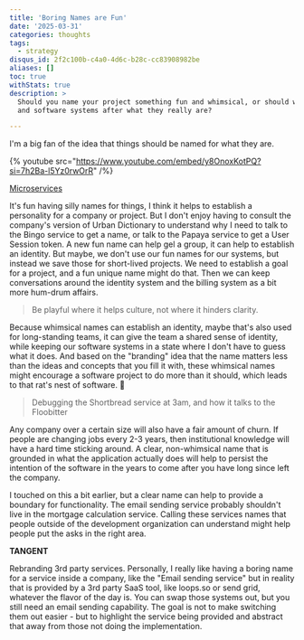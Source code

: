 ```yaml
---
title: 'Boring Names are Fun'
date: '2025-03-31'
categories: thoughts
tags:
  - strategy
disqus_id: 2f2c100b-c4a0-4d6c-b28c-cc83908982be
aliases: []
toc: true
withStats: true
description: >
  Should you name your project something fun and whimsical, or should we name projects
  and software systems after what they really are?

---
```


I'm a big fan of the idea that things should be named for what they are. 

{% youtube src="https://www.youtube.com/embed/y8OnoxKotPQ?si=7h2Ba-l5Yz0rwOrR" /%}

[Microservices](https://www.youtube.com/watch?v=y8OnoxKotPQ)

It's fun having silly names for things, I think it helps to establish a personality for a company
or project. But I don't enjoy having to consult the company's version of Urban Dictionary to 
understand why I need to talk to the Bingo service to get a name, or talk to the Papaya service to get a
User Session token. A new fun name can help gel a group, it can help to establish an identity. But maybe, we don't use our
fun names for our systems, but instead we save those for short-lived projects. We need to establish a goal
for a project, and a fun unique name might do that. Then we can keep conversations around the identity system
and the billing system as a bit more hum-drum affairs. 

> Be playful where it helps culture, not where it hinders clarity.

Because whimsical names can establish an identity, maybe that's also used for long-standing teams, it can give the 
team a shared sense of identity, while keeping our software systems in a state where I don't have to guess what it does.
And based on the "branding" idea that the name matters less than the ideas and concepts that you fill it with, these
whimsical names might encourage a software project to do more than it should, which leads to that rat's nest of 
software. 🤔

> Debugging the Shortbread service at 3am, and how it talks to the Floobitter

Any company over a certain size will also have a fair amount of churn. If people are changing jobs every 2-3 years,
then institutional knowledge will have a hard time sticking around. A clear, non-whimsical name that is grounded in 
what the application actually does will help to persist the intention of the software in the years to come after you
have long since left the company. 

I touched on this a bit earlier, but a clear name can help to provide a boundary for functionality. The email sending
service probably shouldn't live in the mortgage calculation service. Calling these services names that people outside
of the development organization can understand might help people put the asks in the right area. 

__TANGENT__

Rebranding 3rd party services. Personally, I really like having a boring name for a service inside a company, like
the "Email sending service" but in reality that is provided by a 3rd party SaaS tool, like loops.so or send grid, 
whatever the flavor of the day is. You can swap those systems out, but you still need an email sending capability. The
goal is not to make switching them out easier - but to highlight the service being provided and abstract that away
from those not doing the implementation.